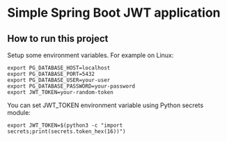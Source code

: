 # Simple Spring Boot JWT application

## How to run this project
Setup some environment variables. For example on Linux:
```
export PG_DATABASE_HOST=localhost
export PG_DATABASE_PORT=5432
export PG_DATABASE_USER=your-user
export PG_DATABASE_PASSWORD=your-password
export JWT_TOKEN=your-random-token
```
You can set JWT_TOKEN environment variable using Python secrets module:
```
export JWT_TOKEN=$(python3 -c "import secrets;print(secrets.token_hex(16))")
```
